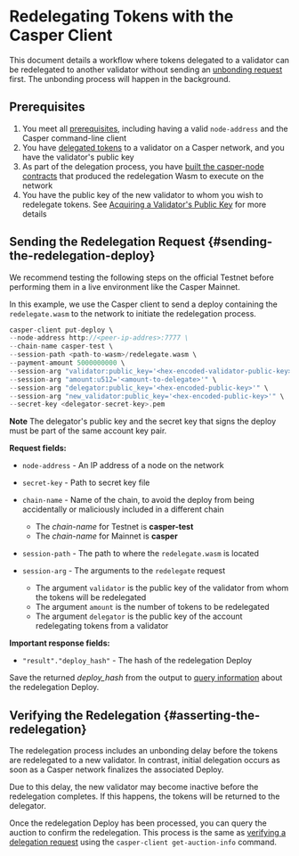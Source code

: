 # Redelegating Tokens with the Casper Client

This document details a workflow where tokens delegated to a validator can be redelegated to another validator without sending an [unbonding request](undelegate.md) first. The unbonding process will happen in the background.

## Prerequisites

1. You meet all [prerequisites](/dapp-dev-guide/setup.md), including having a valid `node-address` and the Casper command-line client
2. You have [delegated tokens](/workflow/developers/delegate) to a validator on a Casper network, and you have the validator's public key
3. As part of the delegation process, you have [built the casper-node contracts](/workflow/developers/delegate#building-the-delegation-wasm) that produced the redelegation Wasm to execute on the network
4. You have the public key of the new validator to whom you wish to redelegate tokens. See [Acquiring a Validator's Public Key](/workflow/developers/delegate#acquiring-a-validators-public-key) for more details

## Sending the Redelegation Request {#sending-the-redelegation-deploy}

We recommend testing the following steps on the official Testnet before performing them in a live environment like the Casper Mainnet.

In this example, we use the Casper client to send a deploy containing the `redelegate.wasm` to the network to initiate the redelegation process.

```rust
casper-client put-deploy \
--node-address http://<peer-ip-addres>:7777 \
--chain-name casper-test \
--session-path <path-to-wasm>/redelegate.wasm \
--payment-amount 5000000000 \
--session-arg "validator:public_key='<hex-encoded-validator-public-key>'" \
--session-arg "amount:u512='<amount-to-delegate>'" \
--session-arg "delegator:public_key='<hex-encoded-public-key>'" \
--session-arg "new_validator:public_key='<hex-encoded-public-key>'" \
--secret-key <delegator-secret-key>.pem
```

**Note** The delegator's public key and the secret key that signs the deploy must be part of the same account key pair.

**Request fields:**

-   `node-address` - An IP address of a node on the network

-   `secret-key` - Path to secret key file

-   `chain-name` - Name of the chain, to avoid the deploy from being accidentally or maliciously included in a different chain

    -   The _chain-name_ for Testnet is **casper-test**
    -   The _chain-name_ for Mainnet is **casper**

-   `session-path` - The path to where the `redelegate.wasm` is located

-   `session-arg` - The arguments to the `redelegate` request

    -   The argument `validator` is the public key of the validator from whom the tokens will be redelegated
    -   The argument `amount` is the number of tokens to be redelegated
    -   The argument `delegator` is the public key of the account redelegating tokens from a validator

**Important response fields:**

-   `"result"."deploy_hash"` - The hash of the redelegation Deploy

Save the returned _deploy_hash_ from the output to [query information](querying.md#querying-deploys) about the redelegation Deploy.

## Verifying the Redelegation {#asserting-the-redelegation}

The redelegation process includes an unbonding delay before the tokens are redelegated to a new validator. In contrast, initial delegation occurs as soon as a Casper network finalizes the associated Deploy.

Due to this delay, the new validator may become inactive before the redelegation completes. If this happens, the tokens will be returned to the delegator.

Once the redelegation Deploy has been processed, you can query the auction to confirm the redelegation. This process is the same as [verifying a delegation request](/workflow/developers/delegate.md#confirming-the-delegation) using the `casper-client get-auction-info` command.

